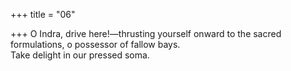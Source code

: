 +++
title = "06"

+++
O Indra, drive here!—thrusting yourself onward to the sacred  
formulations, o possessor of fallow bays.  
Take delight in our pressed soma.  